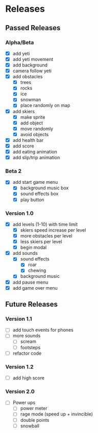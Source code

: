 # Releases

## Passed Releases

### Alpha/Beta
- [x] add yeti
- [x] add yeti movement
- [x] add background
- [x] camera follow yeti
- [x] add obstacles
    - [x] trees
    - [x] rocks
    - [x] ice
    - [x] snowman
    - [x] place randomly on map
- [x] add skiers
    - [x] make sprite
    - [x] add object
    - [x] move randomly
    - [x] avoid objects
- [x] add health bar
- [x] add score
- [x] add eating animation
- [x] add slip/trip animation

### Beta 2
- [x] add start game menu
    - [x] background music box
    - [x] sound effects box
    - [x] play button

### Version 1.0
- [x] add levels (1-10) with time limit
    - [x] skiers speed increase per level
    - [x] more obstacles per level
    - [x] less skiers per level
    - [x] begin modal
- [x] add sounds
    - [x] sound effects
        - [x] roar
        - [x] chewing
    - [x] background music
- [x] add pause menu
- [x] add game over menu

## Future Releases

### Version 1.1
- [ ] add touch events for phones
- [ ] more sounds
    - [ ] scream
    - [ ] footsteps
- [ ] refactor code

### Version 1.2
- [ ] add high score

### Version 2.0
- [ ] Power ups
    - [ ] power meter
    - [ ] rage mode (speed up + invincible)
    - [ ] double points
    - [ ] snowball